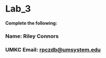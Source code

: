 # Lab_3


#### Complete the following:

### Name: Riley Connors
### UMKC Email: rpczdb@umsystem.edu



